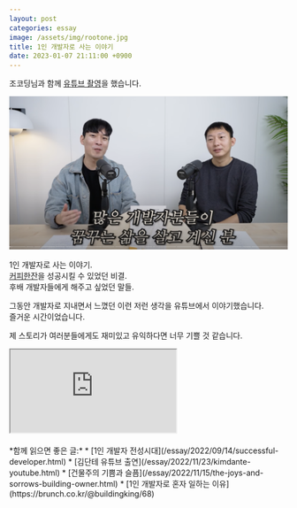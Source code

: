 ```yaml
---
layout: post
categories: essay
image: /assets/img/rootone.jpg
title: 1인 개발자로 사는 이야기
date: 2023-01-07 21:11:00 +0900
---
```


조코딩님과 함께 [유튜브 촬영](https://www.youtube.com/watch?v=L6TNhTNHRIA)을 했습니다.

![조코딩 유튜브](/assets/img/jocoding.png)

1인 개발자로 사는 이야기.  
[커피한잔](https://withcoffee.app)을 성공시킬 수 있었던 비결.  
후배 개발자들에게 해주고 싶었던 말들.

그동안 개발자로 지내면서 느꼈던 이런 저런 생각을 유튜브에서 이야기했습니다.  
즐거운 시간이었습니다.

제 스토리가 여러분들에게도 재미있고 유익하다면 너무 기쁠 것 같습니다.

<div class="iframe-container">
 <iframe src="https://www.youtube.com/embed/L6TNhTNHRIA?si=6QHTsJLGOKwhQhr0" allowfullscreen></iframe>
</div>
<br>
*함께 읽으면 좋은 글:*
* [1인 개발자 전성시대](/essay/2022/09/14/successful-developer.html)
* [김단테 유튜브 출연](/essay/2022/11/23/kimdante-youtube.html)
* [건물주의 기쁨과 슬픔](/essay/2022/11/15/the-joys-and-sorrows-building-owner.html)
* [1인 개발자로 혼자 일하는 이유](https://brunch.co.kr/@buildingking/68)